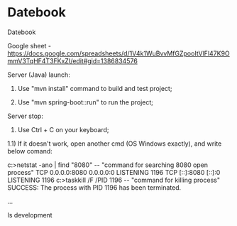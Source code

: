 # Datebook
Datebook

Google sheet - https://docs.google.com/spreadsheets/d/1V4k1WuBvvMfGZpooItVlFl47K9OmmV3TqHF4T3FKxZI/edit#gid=1386834576

Server (Java) launch:

1) Use "mvn install" command to build and test project;

2) Use "mvn spring-boot::run" to run the project;

Server stop:

1) Use Ctrl + C on your keyboard;

1.1) If it doesn't work, open another cmd (OS Windows exactly), and write below comand:

c:>netstat -ano | find "8080"  -- "command for searching 8080 open process"
TCP 0.0.0.0:8080 0.0.0.0:0 LISTENING 1196 
TCP [::]:8080 [::]:0 LISTENING 1196 
c:>taskkill /F /PID 1196 -- "command for killing process"
SUCCESS: The process with PID 1196 has been terminated.

... 

Is development